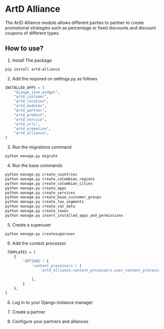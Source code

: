 # ArtD Alliance

The ArtD Alliance module allows different parties to partner to create promotional strategies such as percentage or fixed discounts and discount coupons of different types.

## How to use?

1. Install The package
```bash
pip install artd-alliance
```

2. Add the required on settings.py as follows
```python
INSTALLED_APPS = [
    "django_json_widget",
    "artd_customer",
    "artd_location",
    "artd_modules",
    "artd_partner",
    "artd_product",
    "artd_service",
    "artd_urls",
    "artd_promotion",
    "artd_alliance",
]

```
3. Run the migrations command
```bash
python manage.py migrate
```

4. Run the base commands
```bash
python manage.py create_countries
python manage.py create_colombian_regions
python manage.py create_colombian_cities
python manage.py create_apps
python manage.py create_services
python manage.py create_base_customer_groups
python manage.py create_tax_segments
python manage.py create_vat_data
python manage.py create_taxes
python manage.py insert_installed_apps_and_permissions
```

5. Create a superuser
```bash
python manage.py createsuperuser
```
6. Add the context processor

```bash
 TEMPLATES = [
    {
        'OPTIONS': {
            'context_processors': [
                'artd_alliance.context_processors.user_context_processor',

            ],
        }
    },
]
```

6. Log in to your Django instance manager

7. Create a partner

8. Configure your partners and alliances
